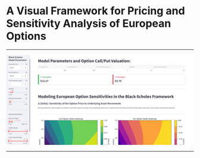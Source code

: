 # A Visual Framework for Pricing and Sensitivity Analysis of European Options

---

![dashboard](https://github.com/ArmandtErasmus/black_scholes_options_pricing/blob/main/BSM_FRAMEWORK_SHOWCASE.png)


---
